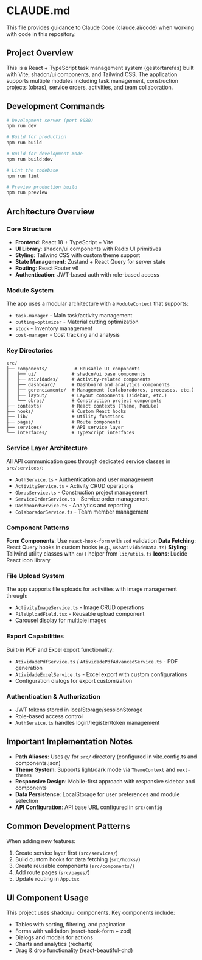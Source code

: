 # CLAUDE.md

This file provides guidance to Claude Code (claude.ai/code) when working with code in this repository.

## Project Overview

This is a React + TypeScript task management system (gestortarefas) built with Vite, shadcn/ui components, and Tailwind CSS. The application supports multiple modules including task management, construction projects (obras), service orders, activities, and team collaboration.

## Development Commands

```bash
# Development server (port 8080)
npm run dev

# Build for production
npm run build

# Build for development mode
npm run build:dev

# Lint the codebase
npm run lint

# Preview production build
npm run preview
```

## Architecture Overview

### Core Structure
- **Frontend**: React 18 + TypeScript + Vite
- **UI Library**: shadcn/ui components with Radix UI primitives
- **Styling**: Tailwind CSS with custom theme support
- **State Management**: Zustand + React Query for server state
- **Routing**: React Router v6
- **Authentication**: JWT-based auth with role-based access

### Module System
The app uses a modular architecture with a `ModuleContext` that supports:
- `task-manager` - Main task/activity management
- `cutting-optimizer` - Material cutting optimization
- `stock` - Inventory management  
- `cost-manager` - Cost tracking and analysis

### Key Directories

```
src/
├── components/          # Reusable UI components
│   ├── ui/             # shadcn/ui base components
│   ├── atividades/     # Activity-related components
│   ├── dashboard/      # Dashboard and analytics components
│   ├── gerenciamento/  # Management (colaboradores, processos, etc.)
│   ├── layout/         # Layout components (sidebar, etc.)
│   └── obras/          # Construction project components
├── contexts/           # React contexts (Theme, Module)
├── hooks/              # Custom React hooks
├── lib/                # Utility functions
├── pages/              # Route components
├── services/           # API service layer
└── interfaces/         # TypeScript interfaces
```

### Service Layer Architecture
All API communication goes through dedicated service classes in `src/services/`:
- `AuthService.ts` - Authentication and user management
- `ActivityService.ts` - Activity CRUD operations
- `ObrasService.ts` - Construction project management
- `ServiceOrderService.ts` - Service order management
- `DashboardService.ts` - Analytics and reporting
- `ColaboradorService.ts` - Team member management

### Component Patterns

**Form Components**: Use `react-hook-form` with `zod` validation
**Data Fetching**: React Query hooks in custom hooks (e.g., `useAtividadeData.ts`)
**Styling**: Tailwind utility classes with `cn()` helper from `lib/utils.ts`
**Icons**: Lucide React icon library

### File Upload System
The app supports file uploads for activities with image management through:
- `ActivityImageService.ts` - Image CRUD operations
- `FileUploadField.tsx` - Reusable upload component
- Carousel display for multiple images

### Export Capabilities
Built-in PDF and Excel export functionality:
- `AtividadePdfService.ts` / `AtividadePdfAdvancedService.ts` - PDF generation
- `AtividadeExcelService.ts` - Excel export with custom configurations
- Configuration dialogs for export customization

### Authentication & Authorization
- JWT tokens stored in localStorage/sessionStorage
- Role-based access control
- `AuthService.ts` handles login/register/token management

## Important Implementation Notes

- **Path Aliases**: Uses `@/` for `src/` directory (configured in vite.config.ts and components.json)
- **Theme System**: Supports light/dark mode via `ThemeContext` and `next-themes`
- **Responsive Design**: Mobile-first approach with responsive sidebar and components
- **Data Persistence**: LocalStorage for user preferences and module selection
- **API Configuration**: API base URL configured in `src/config`

## Common Development Patterns

When adding new features:
1. Create service layer first (`src/services/`)
2. Build custom hooks for data fetching (`src/hooks/`)
3. Create reusable components (`src/components/`)
4. Add route pages (`src/pages/`)
5. Update routing in `App.tsx`

## UI Component Usage

This project uses shadcn/ui components. Key components include:
- Tables with sorting, filtering, and pagination
- Forms with validation (react-hook-form + zod)
- Dialogs and modals for actions
- Charts and analytics (recharts)
- Drag & drop functionality (react-beautiful-dnd)